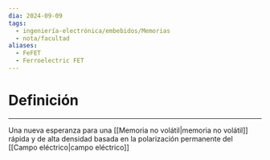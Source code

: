 ```yaml
---
dia: 2024-09-09
tags:
  - ingeniería-electrónica/embebidos/Memorias
  - nota/facultad
aliases:
  - FeFET
  - Ferroelectric FET
---
```

# Definición
---
Una nueva esperanza para una [[Memoria no volátil|memoria no volátil]] rápida y de alta densidad basada en la polarización permanente del [[Campo eléctrico|campo eléctrico]]